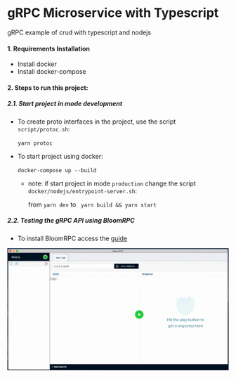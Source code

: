 # gRPC Microservice with Typescript
gRPC example of crud with typescript and nodejs


#### 1. Requirements Installation

* Install docker
* Install docker-compose

#### 2.  Steps to run this project:

##### 2.1. Start project in mode development

* To create proto interfaces in the project, use the script `script/protoc.sh`:
    
    `yarn protoc`
    
* To start project using docker:
        
    `docker-compose up --build`
        
    * note: if start project in mode `production` change the script `docker/nodejs/entrypoint-server.sh`:
        
        from `yarn dev` to ` yarn build && yarn start`
        


##### 2.2. Testing the gRPC API using BloomRPC

* To install BloomRPC access the [guide](https://github.com/uw-labs/bloomrpc)

<img src="editor-preview.gif" />

